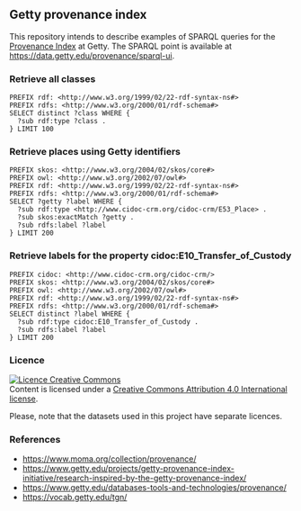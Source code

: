 ## Getty provenance index
This repository intends to describe examples of SPARQL queries for the [Provenance Index](https://data.getty.edu/provenance/docs/) at Getty. The SPARQL point is available at https://data.getty.edu/provenance/sparql-ui.

### Retrieve all classes

```
PREFIX rdf: <http://www.w3.org/1999/02/22-rdf-syntax-ns#>
PREFIX rdfs: <http://www.w3.org/2000/01/rdf-schema#>
SELECT distinct ?class WHERE {
  ?sub rdf:type ?class .
} LIMIT 100
```

### Retrieve places using Getty identifiers
```
PREFIX skos: <http://www.w3.org/2004/02/skos/core#>
PREFIX owl: <http://www.w3.org/2002/07/owl#>
PREFIX rdf: <http://www.w3.org/1999/02/22-rdf-syntax-ns#>
PREFIX rdfs: <http://www.w3.org/2000/01/rdf-schema#>
SELECT ?getty ?label WHERE {
  ?sub rdf:type <http://www.cidoc-crm.org/cidoc-crm/E53_Place> .
  ?sub skos:exactMatch ?getty .
  ?sub rdfs:label ?label
} LIMIT 200
```

### Retrieve labels for the property cidoc:E10_Transfer_of_Custody

```
PREFIX cidoc: <http://www.cidoc-crm.org/cidoc-crm/>
PREFIX skos: <http://www.w3.org/2004/02/skos/core#>
PREFIX owl: <http://www.w3.org/2002/07/owl#>
PREFIX rdf: <http://www.w3.org/1999/02/22-rdf-syntax-ns#>
PREFIX rdfs: <http://www.w3.org/2000/01/rdf-schema#>
SELECT distinct ?label WHERE {
  ?sub rdf:type cidoc:E10_Transfer_of_Custody .
  ?sub rdfs:label ?label
} LIMIT 200
```

### Licence
<a rel="license" href="http://creativecommons.org/licenses/by/4.0/"><img alt="Licence Creative Commons" style="border-width:0" src="https://i.creativecommons.org/l/by/4.0/80x15.png" /></a><br />Content is licensed under a <a rel="license" href="http://creativecommons.org/licenses/by/4.0/">Creative Commons Attribution 4.0 International license</a>.

Please, note that the datasets used in this project have separate licences.

### References
- https://www.moma.org/collection/provenance/
- https://www.getty.edu/projects/getty-provenance-index-initiative/research-inspired-by-the-getty-provenance-index/
- https://www.getty.edu/databases-tools-and-technologies/provenance/
- https://vocab.getty.edu/tgn/
